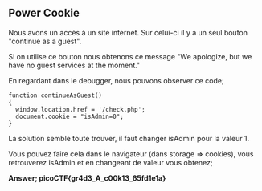 ## Power Cookie

Nous avons un accès à un site internet. Sur celui-ci il y a un seul bouton "continue as a guest". 

Si on utilise ce bouton nous obtenons ce message "We apologize, but we have no guest services at the moment."

En regardant dans le debugger, nous pouvons observer ce code; 
``````
function continueAsGuest()
{
  window.location.href = '/check.php';
  document.cookie = "isAdmin=0";
}
``````
La solution semble toute trouver, il faut changer isAdmin pour la valeur 1.

Vous pouvez faire cela dans le navigateur (dans storage => cookies), vous retrouverez isAdmin et en changeant de valeur vous obtenez;


**Answer; picoCTF{gr4d3_A_c00k13_65fd1e1a}**